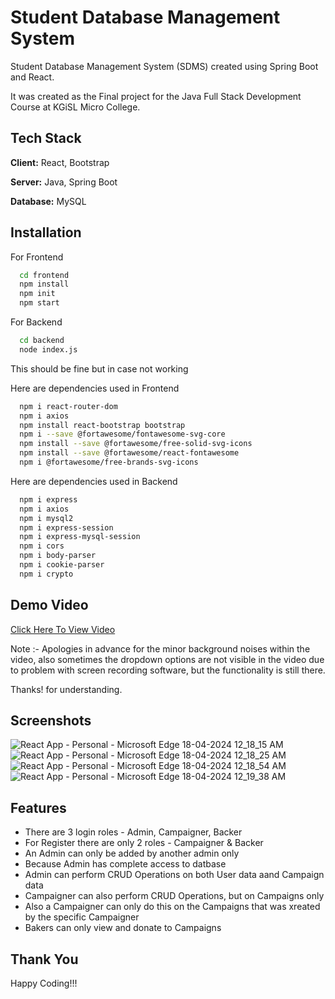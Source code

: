 
# Student Database Management System

Student Database Management System (SDMS) created using Spring Boot and React.

It was created as the Final project for the Java Full Stack Development Course at KGiSL Micro College.

## Tech Stack

**Client:** React, Bootstrap

**Server:** Java, Spring Boot

**Database:** MySQL


## Installation

For Frontend

```bash
  cd frontend
  npm install
  npm init
  npm start
```

For Backend

```bash
  cd backend
  node index.js
```

This should be fine but in case not working

Here are dependencies used in Frontend

```bash
  npm i react-router-dom
  npm i axios
  npm install react-bootstrap bootstrap
  npm i --save @fortawesome/fontawesome-svg-core
  npm install --save @fortawesome/free-solid-svg-icons
  npm install --save @fortawesome/react-fontawesome
  npm i @fortawesome/free-brands-svg-icons
```

Here are dependencies used in Backend

```bash
  npm i express
  npm i axios
  npm i mysql2
  npm i express-session
  npm i express-mysql-session
  npm i cors
  npm i body-parser
  npm i cookie-parser
  npm i crypto
```
## Demo Video

[Click Here To View Video](https://drive.google.com/file/d/1BswqfQROjGM8UeDvJD9tSh-5Uz29c9BF/view?usp=sharing)

Note :- Apologies in advance for the minor background noises within the video, also sometimes the dropdown options are not visible in the video due to problem with screen recording software, but the functionality is still there.

Thanks! for understanding.


## Screenshots

![React App - Personal - Microsoft​ Edge 18-04-2024 12_18_15 AM](https://github.com/roythomas1305/SDMS-Springboot/assets/151865034/048ad500-075f-40d5-bb4d-6d2de77dee15)
![React App - Personal - Microsoft​ Edge 18-04-2024 12_18_25 AM](https://github.com/roythomas1305/SDMS-Springboot/assets/151865034/d790c6e0-7316-4154-86f2-a3a94109e7c1)
![React App - Personal - Microsoft​ Edge 18-04-2024 12_18_54 AM](https://github.com/roythomas1305/SDMS-Springboot/assets/151865034/7dc53b92-5b08-4651-991e-9f83eb6eb39f)
![React App - Personal - Microsoft​ Edge 18-04-2024 12_19_38 AM](https://github.com/roythomas1305/SDMS-Springboot/assets/151865034/0c4a053e-a93c-40a0-b252-a00fd9abc6fb)

## Features

- There are 3 login roles - Admin, Campaigner, Backer
- For Register there are only 2 roles - Campaigner & Backer
- An Admin can only be added by another admin only
- Because Admin has complete access to datbase
- Admin can perform CRUD Operations on both User data aand Campaign data
- Campaigner can also perform CRUD Operations, but on Campaigns only
- Also a Campaigner can only do this on the Campaigns that was xreated by the specific Campaigner
- Bakers can only view and donate to Campaigns


## Thank You

Happy Coding!!!
